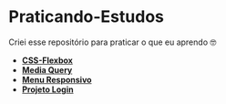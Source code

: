 # Praticando-Estudos
 Criei esse repositório para praticar o que eu aprendo 🤓
 - <a href="https://nando006.github.io/Praticando-Estudos/CSS-Flexbox/index.html" target="_blank"><strong>CSS-Flexbox</strong></a>
 - <a href="https://nando006.github.io/Praticando-Estudos/Media-Query/index.html" target="_blank"><strong>Media Query</strong></a>
 - <a href="https://nando006.github.io/Praticando-Estudos/Menu-Responsivo-Humburguer-Simples/menu-responsivo-simples.html" target="_blank"><strong>Menu Responsivo</strong></a>
 - <a href="https://nando006.github.io/Praticando-Estudos/Projeto-Login/login.html" target="_blank"><strong>Projeto Login</strong></a>
